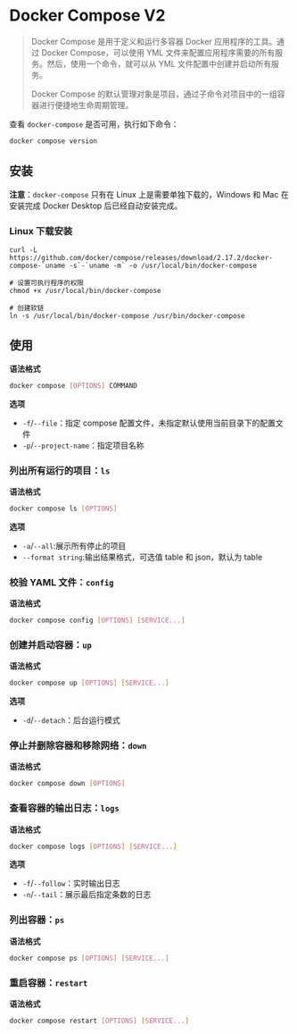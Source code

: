 # Docker Compose V2

> Docker Compose 是用于定义和运行多容器 Docker 应用程序的工具。通过 Docker Compose，可以使用 YML 文件来配置应用程序需要的所有服务。然后，使用一个命令，就可以从 YML 文件配置中创建并启动所有服务。
> 
> Docker Compose 的默认管理对象是项目，通过子命令对项目中的一组容器进行便捷地生命周期管理。

查看 `docker-compose` 是否可用，执行如下命令：

```bash
docker compose version
```

## 安装

**注意**：`docker-compose` 只有在 Linux 上是需要单独下载的，Windows 和 Mac 在安装完成 Docker Desktop 后已经自动安装完成。

### Linux 下载安装

```shell
curl -L https://github.com/docker/compose/releases/download/2.17.2/docker-compose-`uname -s`-`uname -m` -o /usr/local/bin/docker-compose

# 设置可执行程序的权限
chmod +x /usr/local/bin/docker-compose

# 创建软链
ln -s /usr/local/bin/docker-compose /usr/bin/docker-compose
```

## 使用

**语法格式**

```sh
docker compose [OPTIONS] COMMAND
```

**选项**

- `-f`/`--file`：指定 compose 配置文件，未指定默认使用当前目录下的配置文件
- `-p`/`--project-name`：指定项目名称

### 列出所有运行的项目：`ls`

**语法格式**

```sh
docker compose ls [OPTIONS]
```

**选项**

- `-a`/`--all`:展示所有停止的项目
- `--format string`:输出结果格式，可选值 table 和 json，默认为 table

### 校验 YAML 文件：`config`

**语法格式**

```sh
docker compose config [OPTIONS] [SERVICE...]
```

<!--
### 在本地文件和容器中拷贝文件/文件夹：`cp`

**语法格式**

```sh
docker compose cp [OPTIONS] SERVICE:SRC_PATH DEST_PATH|-
docker compose cp [OPTIONS] SRC_PATH|- SERVICE:DEST_PATH
```
-->

### 创建并启动容器：`up`

**语法格式**

```sh
docker compose up [OPTIONS] [SERVICE...]
```

**选项**

- `-d`/`--detach`：后台运行模式

### 停止并删除容器和移除网络：`down`

**语法格式**

```sh
docker compose down [OPTIONS]
```

### 查看容器的输出日志：`logs`

**语法格式**

```sh
docker compose logs [OPTIONS] [SERVICE...]
```

**选项**

- `-f`/`--follow`：实时输出日志
- `-n`/`--tail`：展示最后指定条数的日志

### 列出容器：`ps`

**语法格式**

```sh
docker compose ps [OPTIONS] [SERVICE...]
```

### 重启容器：`restart`

**语法格式**

```sh
docker compose restart [OPTIONS] [SERVICE...]
```
